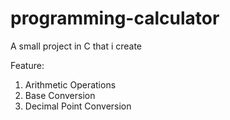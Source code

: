 # programming-calculator
A small project in C that i create

Feature:
1. Arithmetic Operations
2. Base Conversion
3. Decimal Point Conversion
